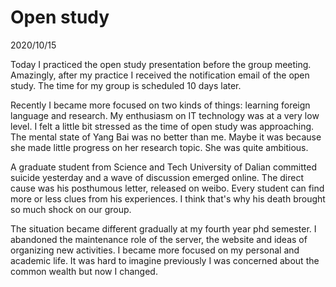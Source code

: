 # Open study
2020/10/15

Today I practiced the open study presentation before the group meeting.
Amazingly, after my practice I received the notification email of the open study.
The time for my group is scheduled 10 days later.

Recently I became more focused on two kinds of things: learning foreign language and research.
My enthusiasm on IT technology was at a very low level. I felt a little bit stressed as the
time of open study was approaching.
The mental state of Yang Bai was no better
than me. Maybe it was because she made little progress on her research topic. She was quite
ambitious.

A graduate student from Science and Tech University of Dalian committed suicide yesterday and
a wave of discussion emerged online. The direct cause was his posthumous letter, released on
weibo. Every student can find more or less clues from his experiences. I think that's why his
death brought so much shock on our group.

The situation became different gradually at my fourth year phd semester. I abandoned the
maintenance role of the server, the website and ideas of organizing new activities.
I became more focused on my personal and academic life. It was hard to imagine previously
I was concerned about the common wealth but now I changed.